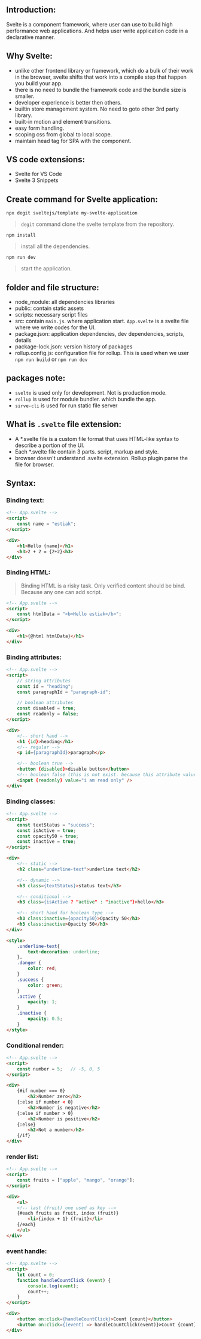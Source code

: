 ## Introduction:
Svelte is a component framework, where user can use to build high performance web applications. And helps user write application code in a declarative manner.

## Why Svelte:
- unlike other frontend library or framework, which do a bulk of their work in the browser, svelte shifts that work into a compile step that happen you build your app.
- there is no need to bundle the framework code and the bundle size is smaller.
- developer experience is better then others.
- builtin store management system. No need to goto other 3rd party library.
- built-in motion and element transitions.
- easy form handling.
- scoping css from global to local scope.
- maintain head tag for SPA with the component.

## VS code extensions:
- Svelte for VS Code
- Svelte 3 Snippets

## Create command for Svelte application:
`npx degit sveltejs/template my-svelte-application`
> `degit` command clone the svelte template from the repository.

`npm install`
> install all the dependencies.

`npm run dev`
> start the application.

## folder and file structure:
- node_module: all dependencies libraries
- public: contain static assets
- scripts: necessary script files
- src: contain `main.js`. where application start. `App.svelte` is a svelte file where we write codes for the UI.
- package.json: application dependencies, dev dependencies, scripts, details
- package-lock.json: version history of packages
- rollup.config.js: configuration file for rollup. This is used when we user `npm run build` or `npm run dev`

## packages note:
- `svelte` is used only for development. Not is production mode.
- `rollup` is used for module bundler. which bundle the app.
- `sirve-cli` is used for run static file server

## What is `.svelte` file extension:
- A *.svelte file is a custom file format that uses HTML-like syntax to describe a portion of the UI.
- Each *.svelte file contain 3 parts. script, markup and style.
- browser doesn't understand .svelte extension. Rollup plugin parse the file for browser.

## Syntax:
### Binding text:
```html
<!-- App.svelte -->
<script>
    const name = "estiak";
</script>

<div>
    <h1>Hello {name}</h1>
    <h3>2 + 2 = {2+2}<h3>
</div>
```

### Binding HTML:
> Binding HTML is a risky task. Only verified content should be bind. Because any one can add script. 
```html
<!-- App.svelte -->
<script>
    const htmlData = "<b>Hello estiak</b>";
</script>

<div>
    <h1>{@html htmlData}</h1>
</div>
```

### Binding attributes: 
```html
<!-- App.svelte -->
<script>
    // string attributes
    const id = "heading";
    const paragraphId = "paragraph-id";

    // boolean attributes
    const disabled = true;
    const readonly = false;
</script>

<div>
    <!-- short hand -->
    <h1 {id}>heading</h1>
    <!-- regular -->
    <p id={paragraphId}>paragraph</p>

    <!-- boolean true -->
    <button {disabled}>disable button</button>
    <!-- boolean false (this is not exist. because this attribute value is false.) -->
    <input {readonly} value="i am read only" />
</div>
```

### Binding classes:
```html
<!-- App.svelte -->
<script>
    const textStatus = "success";
    const isActive = true;
    const opacity50 = true;
    const inactive = true;
</script>

<div>
    <!-- static -->
    <h2 class="underline-text">underline text</h2>

    <!-- dynamic -->
    <h3 class={textStatus}>status text</h3>

    <!-- conditional -->
    <h3 class={isActive ? "active" : "inactive"}>hello</h3>

    <!-- short hand for boolean type -->
    <h3 class:inactive={opacity50}>Opacity 50</h3>
    <h3 class:inactive>Opacity 50</h3>
</div>

<style>
    .underline-text{
        text-decoration: underline;
    }.
    .danger {
        color: red;
    }
    .success {
        color: green;
    }
    .active {
        opacity: 1; 
    }
    .inactive {
        opacity: 0.5;
    }
</style>
```

### Conditional render:
```html
<!-- App.svelte -->
<script>
    const number = 5;   // -5, 0, 5
</script>

<div>
    {#if number === 0}
        <h2>Number zero</h2>
    {:else if number < 0}
        <h2>Number is negative</h2>
    {:else if number > 0}
        <h2>Number is positive</h2>
    {:else}
        <h2>Not a number</h2>
    {/if}
</div>
```

### render list:
```html
<!-- App.svelte -->
<script>
    const fruits = ["apple", "mango", "orange"];
</script>

<div>
    <ul>
    <!-- last (fruit) one used as key -->
    {#each fruits as fruit, index (fruit)}
        <li>{index + 1} {fruit}</li>
    {/each}
    </ul>
</div>
```

### event handle:
```html
<!-- App.svelte -->
<script>
    let count = 0;
    function handleCountClick (event) {
        console.log(event);
        count++;
    }
</script>

<div>
    <button on:click={handleCountClick}>Count {count}</button>
    <button on:click={(event) => handleCountClick(event)}>Count {count}</button>
</div>
```